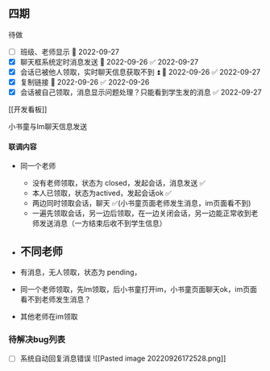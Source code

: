 ## 四期

待做
- [ ] 班级、老师显示 📅 2022-09-27 
- [x] 聊天框系统定时消息发送 📅 2022-09-26 ✅ 2022-09-27
- [x] 会话已被他人领取，实时聊天信息获取不到 ⏫ 📅 2022-09-26 ✅ 2022-09-27
- [x] 复制链接 📅 2022-09-26 ✅ 2022-09-26
- [x] 会话被自己领取，消息显示问题处理？只能看到学生发的消息 ✅ 2022-09-27

[[开发看板]]


小书童与Im聊天信息发送

#### 联调内容
- 同一个老师
	- 没有老师领取，状态为 closed，发起会话，消息发送   ✅ 
	- 本人已领取，状态为actived，发起会话ok ✅
	- 两边同时领取会话，聊天 ✅(小书童页面老师发生消息，im页面看不到)
	- 一遍先领取会话，另一边后领取，在一边关闭会话，另一边能正常收到老师发送消息（一方结束后收不到学生信息）
- 不同老师
	- 


- 有消息，无人领取，状态为 pending，
- 同一个老师领取，先Im领取，后小书童打开im，小书童页面聊天ok，im页面看不到老师发生消息？
- 其他老师在im领取


### 待解决bug列表

- [ ] 系统自动回复消息错误
![[Pasted image 20220926172528.png]]
